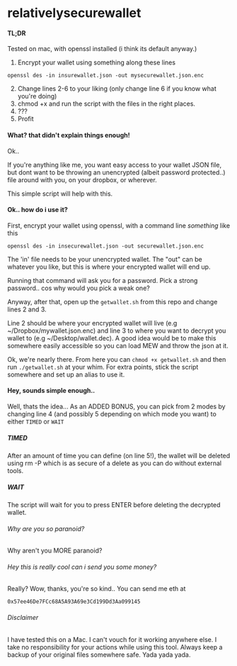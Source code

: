 # relativelysecurewallet

#### TL;DR

Tested on mac, with openssl installed (i think its default anyway.)

1. Encrypt your wallet using something along these lines

`openssl des -in insurewallet.json -out mysecurewallet.json.enc`

2. Change lines 2-6 to your liking (only change line 6 if you know what you're doing)
3. chmod +x and run the script with the files in the right places.
4. ???
5. Profit

#### What? that didn't explain things enough!

Ok..

If you're anything like me, you want easy access to your wallet JSON file, but dont want to be throwing an unencrypted (albeit password protected..) file around with you, on your dropbox, or wherever.

This simple script will help with this.

#### Ok.. how do i use it?

First, encrypt your wallet using openssl, with a command line _something_ like this

`openssl des -in insecurewallet.json -out securewallet.json.enc`

The 'in' file needs to be your unencrypted wallet. The "out" can be whatever you like, but this is where your encrypted wallet will end up.

Running that command will ask you for a password. Pick a strong password.. cos why would you pick a weak one?

Anyway, after that, open up the `getwallet.sh` from this repo and change lines 2 and 3.

Line 2 should be where your encrypted wallet will live (e.g ~/Dropbox/mywallet.json.enc) and line 3 to where you want to decrypt you wallet to (e.g ~/Desktop/wallet.dec). A good idea would be to make this somewhere easily accessible so you can load MEW and throw the json at it.

Ok, we're nearly there. From here you can `chmod +x getwallet.sh` and then run `./getwallet.sh` at your whim. For extra points, stick the script somewhere and set up an alias to use it.

#### Hey, sounds simple enough..

Well, thats the idea... As an ADDED BONUS, you can pick from 2 modes by changing line 4 (and possibly 5 depending on which mode you want) to either `TIMED` or `WAIT`

##### TIMED

After an amount of time you can define (on line 5!), the wallet will be deleted using rm -P which is as secure of a delete as you can do without external tools.

##### WAIT

The script will wait for you to press ENTER before deleting the decrypted wallet.


###### Why are you so paranoid?

Why aren't you MORE paranoid?


###### Hey this is really cool can i send you some money?

Really? Wow, thanks, you're so kind.. You can send me eth at

```0x57ee46De7FCc68A5A93A69e3Cd199Dd3Aa099145```


###### Disclaimer

I have tested this on a Mac. I can't vouch for it working anywhere else. I take no responsibility for your actions while using this tool. Always keep a backup of your original files somewhere safe. Yada yada yada.

